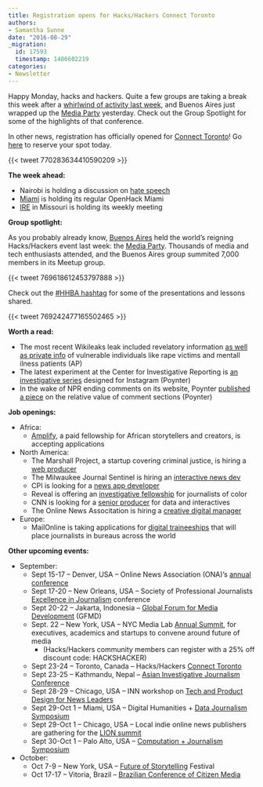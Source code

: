 ```yaml
---
title: Registration opens for Hacks/Hackers Connect Toronto
authors:
- Samantha Sunne
date: "2016-08-29"
_migration:
  id: 17593
  timestamp: 1486602219
categories:
- Newsletter
---
```


Happy Monday, hacks and hackers. Quite a few groups are taking a break this week after a [whirlwind of activity last week][1], and Buenos Aires just wrapped up the [Media Party][2] yesterday. Check out the Group Spotlight for some of the highlights of that conference.

In other news, registration has officially opened for [Connect Toronto][3]! Go [here][4] to reserve your spot today.

{{< tweet 770283634410590209 >}}

**The week ahead:**

  * Nairobi is holding a discussion on [hate speech][5]
  * [Miami][6] is holding its regular OpenHack Miami
  * [IRE][7] in Missouri is holding its weekly meeting

**Group spotlight:**

As you probably already know, [Buenos Aires][8] held the world&#8217;s reigning Hacks/Hackers event last week: the [Media Party][8]. Thousands of media and tech enthusiasts attended, and the Buenos Aires group summited 7,000 members in its Meetup group.

{{< tweet 769618612453797888 >}}

Check out the [#HHBA hashtag][9] for some of the presentations and lessons shared.

{{< tweet 769242477165502465 >}}

**Worth a read:**

  * The most recent Wikileaks leak included revelatory information [as well as private info][10] of vulnerable individuals like rape victims and mentall ilness patients (AP)
  * The latest experiment at the Center for Investigative Reporting is [an investigative series][11] designed for Instagram (Poynter)
  * In the wake of NPR ending comments on its website, Poynter [published a piece][12] on the relative value of comment sections (Poynter)

**Job openings:**

  * Africa:
      * [Amplify][13], a paid fellowship for African storytellers and creators, is accepting applications
  * North America:
      * The Marshall Project, a startup covering criminal justice, is hiring a [web producer][14]
      * The Milwaukee Journal Sentinel is hiring an [interactive news dev][15]
      * CPI is looking for a [news app developer][16]
      * Reveal is offering an [investigative fellowship][17] for journalists of color
      * CNN is looking for a [senior producer][18] for data and interactives
      * The Online News Associtation is hiring a [creative digital manager][19]
  * Europe:
      * MailOnline is taking applications for [digital traineeships][20] that will place journalists in bureaus across the world

**Other upcoming events:**

  * September:
      * Sept 15-17 &#8211; Denver, USA &#8211; Online News Association (ONA)&#8217;s [annual conference][21]
      * Sept 17-20 &#8211; New Orleans, USA &#8211; Society of Professional Journalists [Excellence in Journalism][22] conference
      * Sept 20-22 &#8211; Jakarta, Indonesia &#8211; [Global Forum for Media Development][23] (GFMD)
      * Sept. 22 &#8211; New York, USA &#8211; NYC Media Lab [Annual Summit][24], for executives, academics and startups to convene around future of media
          * (Hacks/Hackers community members can register with a 25% off discount code: HACKSHACKER)
      * Sept 23-24 &#8211; Toronto, Canada &#8211; Hacks/Hackers [Connect Toronto][25]
      * Sept 23-25 &#8211; Kathmandu, Nepal &#8211; [Asian Investigative Journalism Conference][26]
      * Sept 28-29 &#8211; Chicago, USA &#8211; INN workshop on [Tech and Product Design for News Leaders][27]
      * Sept 29-Oct 1 &#8211; Miami, USA &#8211; Digital Humanities + [Data Journalism Symposium][28]
      * Sept 29-Oct 1 &#8211; Chicago, USA &#8211; Local indie online news publishers are gathering for the [LION summit][29]
      * Sept 30-Oct 1 &#8211; Palo Alto, USA &#8211; [Computation + Journalism Symposium][30]
  * October:
      * Oct 7-9 &#8211; New York, USA &#8211; [Future of Storytelling][31] Festival
      * Oct 17-17 &#8211; Vitoria, Brazil &#8211; [Brazilian Conference of Citizen Media][32]

 [1]: http://hackshackers.com/blog/2016/08/22/17591/
 [2]: http://mediaparty.info
 [3]: http://connect.hackshackers.com/event/toronto/
 [4]: https://www.eventbrite.com/e/hackshackers-connect-toronto-september-23-24-registration-27047219963?aff=social
 [5]: https://www.facebook.com/events/182763765468739/
 [6]: http://www.meetup.com/Hacks-Hackers-Miami/
 [7]: http://www.meetup.com/hackshackersIRE/
 [8]: http://hacks/Hackers%20Buenos%20Aires%20(Buenos%20Aires)%20-%20Meetup
 [9]: https://twitter.com/hashtag/hhba
 [10]: http://bigstory.ap.org/article/b70da83fd111496dbdf015acbb7987fb/private-lives-are-exposed-wikileaks-spills-its-secrets
 [11]: http://www.poynter.org/2016/how-cir-created-an-investigative-series-just-for-instagram/426821/
 [12]: http://www.poynter.org/2016/the-case-for-keeping-comments/427354/?utm_source=API+Need+to+Know+newsletter&utm_campaign=af3bdc0ac3-Need_to_Know_August_25_20168_25_2016&utm_medium=email&utm_term=0_e3bf78af04-af3bdc0ac3-38065925
 [13]: http://ako.ma/PnIR303mYSC
 [14]: https://www.themarshallproject.org/jobs/web-producer#.FsXgFlraA
 [15]: http://www.ire.org/jobs/job/880/
 [16]: https://www.publicintegrity.org/about/our-organization/work-here#developer
 [17]: https://www.revealnews.org/job-opportunities/reveal-investigative-fellowship/
 [18]: http://ire.org/jobs/job/881/
 [19]: http://journalists.org/2016/08/11/were-hiring-ona-seeking-creative-digital-manager/
 [20]: http://www.dailymail.com/jobs
 [21]: http://ona16.journalists.org/
 [22]: http://excellenceinjournalism.org/
 [23]: http://gfmd.info/en/site/news/882/Get-ready-for-the-2016-Jakarta-World-Forum-for-Media-Development.htm
 [24]: http://summit.nycmedialab.org/
 [25]: http://connect.hackshackers.com/events/toronto
 [26]: http://2016.uncoveringasia.org/
 [27]: https://inn.org/event/technology-and-product-design-for-newsroom-leaders/
 [28]: http://dhdjmiami.com/
 [29]: http://www.lionpublishers.com/conference/home/
 [30]: http://journalism.stanford.edu/cj2016/
 [31]: http://www.fostfest.com/#content
 [32]: http://eventos.ufes.br/index.php/midiacidada/midiacidada
